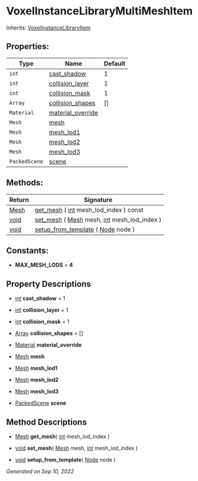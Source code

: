 # VoxelInstanceLibraryMultiMeshItem

Inherits: [VoxelInstanceLibraryItem](VoxelInstanceLibraryItem.md)




## Properties: 


Type           | Name                                       | Default 
-------------- | ------------------------------------------ | --------
`int`          | [cast_shadow](#i_cast_shadow)              | 1       
`int`          | [collision_layer](#i_collision_layer)      | 1       
`int`          | [collision_mask](#i_collision_mask)        | 1       
`Array`        | [collision_shapes](#i_collision_shapes)    | []      
`Material`     | [material_override](#i_material_override)  |         
`Mesh`         | [mesh](#i_mesh)                            |         
`Mesh`         | [mesh_lod1](#i_mesh_lod1)                  |         
`Mesh`         | [mesh_lod2](#i_mesh_lod2)                  |         
`Mesh`         | [mesh_lod3](#i_mesh_lod3)                  |         
`PackedScene`  | [scene](#i_scene)                          |         
<p></p>

## Methods: 


Return                                                                  | Signature                                                                                                                                                                                     
----------------------------------------------------------------------- | ----------------------------------------------------------------------------------------------------------------------------------------------------------------------------------------------
[Mesh](https://docs.godotengine.org/en/stable/classes/class_mesh.html)  | [get_mesh](#i_get_mesh) ( [int](https://docs.godotengine.org/en/stable/classes/class_int.html) mesh_lod_index ) const                                                                         
[void](#)                                                               | [set_mesh](#i_set_mesh) ( [Mesh](https://docs.godotengine.org/en/stable/classes/class_mesh.html) mesh, [int](https://docs.godotengine.org/en/stable/classes/class_int.html) mesh_lod_index )  
[void](#)                                                               | [setup_from_template](#i_setup_from_template) ( [Node](https://docs.godotengine.org/en/stable/classes/class_node.html) node )                                                                 
<p></p>

## Constants: 

- **MAX_MESH_LODS** = **4**

## Property Descriptions

- [int](https://docs.godotengine.org/en/stable/classes/class_int.html)<span id="i_cast_shadow"></span> **cast_shadow** = 1


- [int](https://docs.godotengine.org/en/stable/classes/class_int.html)<span id="i_collision_layer"></span> **collision_layer** = 1


- [int](https://docs.godotengine.org/en/stable/classes/class_int.html)<span id="i_collision_mask"></span> **collision_mask** = 1


- [Array](https://docs.godotengine.org/en/stable/classes/class_array.html)<span id="i_collision_shapes"></span> **collision_shapes** = []


- [Material](https://docs.godotengine.org/en/stable/classes/class_material.html)<span id="i_material_override"></span> **material_override**


- [Mesh](https://docs.godotengine.org/en/stable/classes/class_mesh.html)<span id="i_mesh"></span> **mesh**


- [Mesh](https://docs.godotengine.org/en/stable/classes/class_mesh.html)<span id="i_mesh_lod1"></span> **mesh_lod1**


- [Mesh](https://docs.godotengine.org/en/stable/classes/class_mesh.html)<span id="i_mesh_lod2"></span> **mesh_lod2**


- [Mesh](https://docs.godotengine.org/en/stable/classes/class_mesh.html)<span id="i_mesh_lod3"></span> **mesh_lod3**


- [PackedScene](https://docs.godotengine.org/en/stable/classes/class_packedscene.html)<span id="i_scene"></span> **scene**


## Method Descriptions

- [Mesh](https://docs.godotengine.org/en/stable/classes/class_mesh.html)<span id="i_get_mesh"></span> **get_mesh**( [int](https://docs.godotengine.org/en/stable/classes/class_int.html) mesh_lod_index ) 


- [void](#)<span id="i_set_mesh"></span> **set_mesh**( [Mesh](https://docs.godotengine.org/en/stable/classes/class_mesh.html) mesh, [int](https://docs.godotengine.org/en/stable/classes/class_int.html) mesh_lod_index ) 


- [void](#)<span id="i_setup_from_template"></span> **setup_from_template**( [Node](https://docs.godotengine.org/en/stable/classes/class_node.html) node ) 


_Generated on Sep 10, 2022_
